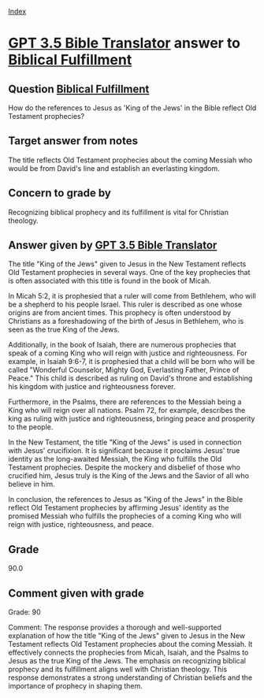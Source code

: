 
[Index](../../index.md)
# [GPT 3.5 Bible Translator](../../answering_models/GPT_3.5_Bible_Translator.md) answer to [Biblical Fulfillment](../../questions/Biblical_Fulfillment.md)

## Question [Biblical Fulfillment](../../questions/Biblical_Fulfillment.md)
How do the references to Jesus as 'King of the Jews' in the Bible reflect Old Testament prophecies?

## Target answer from notes
The title reflects Old Testament prophecies about the coming Messiah who would be from David's line and establish an everlasting kingdom.

## Concern to grade by
Recognizing biblical prophecy and its fulfillment is vital for Christian theology.

## Answer given by [GPT 3.5 Bible Translator](../../answering_models/GPT_3.5_Bible_Translator.md)
The title "King of the Jews" given to Jesus in the New Testament reflects Old Testament prophecies in several ways. One of the key prophecies that is often associated with this title is found in the book of Micah.

In Micah 5:2, it is prophesied that a ruler will come from Bethlehem, who will be a shepherd to his people Israel. This ruler is described as one whose origins are from ancient times. This prophecy is often understood by Christians as a foreshadowing of the birth of Jesus in Bethlehem, who is seen as the true King of the Jews.

Additionally, in the book of Isaiah, there are numerous prophecies that speak of a coming King who will reign with justice and righteousness. For example, in Isaiah 9:6-7, it is prophesied that a child will be born who will be called "Wonderful Counselor, Mighty God, Everlasting Father, Prince of Peace." This child is described as ruling on David's throne and establishing his kingdom with justice and righteousness forever.

Furthermore, in the Psalms, there are references to the Messiah being a King who will reign over all nations. Psalm 72, for example, describes the king as ruling with justice and righteousness, bringing peace and prosperity to the people.

In the New Testament, the title "King of the Jews" is used in connection with Jesus' crucifixion. It is significant because it proclaims Jesus' true identity as the long-awaited Messiah, the King who fulfills the Old Testament prophecies. Despite the mockery and disbelief of those who crucified him, Jesus truly is the King of the Jews and the Savior of all who believe in him.

In conclusion, the references to Jesus as "King of the Jews" in the Bible reflect Old Testament prophecies by affirming Jesus' identity as the promised Messiah who fulfills the prophecies of a coming King who will reign with justice, righteousness, and peace.

## Grade
90.0

## Comment given with grade
Grade: 90

Comment: The response provides a thorough and well-supported explanation of how the title "King of the Jews" given to Jesus in the New Testament reflects Old Testament prophecies about the coming Messiah. It effectively connects the prophecies from Micah, Isaiah, and the Psalms to Jesus as the true King of the Jews. The emphasis on recognizing biblical prophecy and its fulfillment aligns well with Christian theology. This response demonstrates a strong understanding of Christian beliefs and the importance of prophecy in shaping them.
